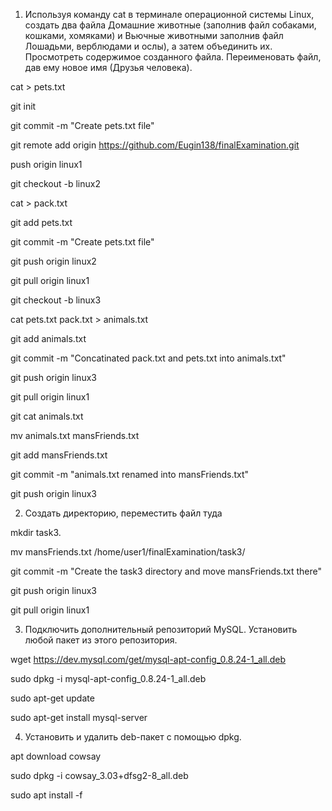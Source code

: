 1. Используя команду cat в терминале операционной системы Linux, создать
два файла Домашние животные (заполнив файл собаками, кошками,
хомяками) и Вьючные животными заполнив файл Лошадьми, верблюдами и
ослы), а затем объединить их. Просмотреть содержимое созданного файла.
Переименовать файл, дав ему новое имя (Друзья человека).

cat > pets.txt

git init

git commit -m "Create pets.txt file"

git remote add origin https://github.com/Eugin138/finalExamination.git

push origin linux1

git checkout -b linux2

cat > pack.txt

git add pets.txt

git commit -m "Create pets.txt file"

git push origin linux2

git pull origin linux1

git checkout -b linux3

cat pets.txt pack.txt > animals.txt

git add animals.txt

git commit -m "Concatinated pack.txt and pets.txt into animals.txt"

git push origin linux3

git pull origin linux1

git cat animals.txt

mv animals.txt mansFriends.txt

git add mansFriends.txt

git commit -m "animals.txt renamed into mansFriends.txt"

git push origin linux3


2. Создать директорию, переместить файл туда

mkdir task3.

mv mansFriends.txt /home/user1/finalExamination/task3/

git commit -m "Create the task3 directory and move mansFriends.txt there"

git push origin linux3

git pull origin linux1

3. Подключить дополнительный репозиторий MySQL. Установить любой пакет
из этого репозитория.

wget https://dev.mysql.com/get/mysql-apt-config_0.8.24-1_all.deb

sudo dpkg -i mysql-apt-config_0.8.24-1_all.deb

sudo apt-get update

sudo apt-get install mysql-server

4. Установить и удалить deb-пакет с помощью dpkg.

apt download cowsay

sudo dpkg -i cowsay_3.03+dfsg2-8_all.deb

sudo apt install -f
